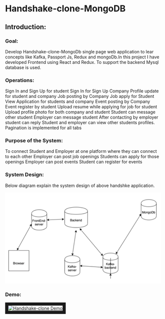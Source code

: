 # Handshake-clone-MongoDB

## Introduction: 

### Goal: 

Develop Handshake-clone-MongoDb single page web application to lear concepts like Kafka, Passport Js, Redux and mongoDb.In this project I have developed Frontend using React and Redux. To support the backend Mysql database is used.

### Operations:

Sign In and Sign Up for student
Sign In for Sign Up Company
Profile update for student and company 
Job posting by Company
Job apply for Student
View Application for students and company
Event posting by Company
Event register by student
Upload resume while applying for job for student
Upload profile photo for both company and student
Student can message other student
Employer can message student
After contacting by employer student can reply
Student and employer can view other students  profiles.
Pagination is implemented for all tabs

### Purpose of the System: 

To connect Student and Employer at one platform where they can connect to each other
Employer can post job openings 
Students can apply for those openings 
Employer can post events 
Student can register for events





### System Design:

Below diagram explain the system design of above handshke application.

![alt text][logo]

[logo]: https://github.com/aditya0697/Handshake-clone-MongoDB/blob/master/Project_Architecture.png

### Demo:


<a href="http://www.youtube.com/watch?feature=player_embedded&v=6ExiG9cqJ2c" target="_blank"><img src="http://img.youtube.com/vi/6ExiG9cqJ2c/0.jpg" 
alt="Handshake-clone Demo" width="240" height="180" border="10" /></a>
